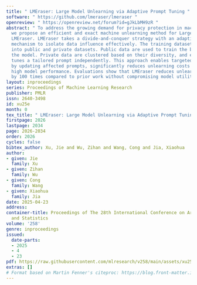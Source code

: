 ```yaml
---
title: " LMEraser: Large Model Unlearning via Adaptive Prompt Tuning "
software: " https://github.com/lmeraser/lmeraser "
openreview: " https://openreview.net/forum?id=gJkLbMH9zR "
abstract: " To address the growing demand for privacy protection in machine learning,
  we propose an efficient and exact machine unlearning method for Large Models, called
  LMEraser. LMEraser takes a divide-and-conquer strategy with an adaptive prompt tuning
  mechanism to isolate data influence effectively. The training dataset is partitioned
  into public and private datasets. Public data are used to train the backbone of
  the model. Private data are clustered based on their diversity, and each cluster
  tunes a tailored prompt independently. This approach enables targeted unlearning
  by updating affected prompts, significantly reduces unlearning costs and maintains
  high model performance. Evaluations show that LMEraser reduces unlearning costs
  by 100 times compared to prior work without compromising model utility. "
layout: inproceedings
series: Proceedings of Machine Learning Research
publisher: PMLR
issn: 2640-3498
id: xu25e
month: 0
tex_title: " LMEraser: Large Model Unlearning via Adaptive Prompt Tuning "
firstpage: 2026
lastpage: 2034
page: 2026-2034
order: 2026
cycles: false
bibtex_author: Xu, Jie and Wu, Zihan and Wang, Cong and Jia, Xiaohua
author:
- given: Jie
  family: Xu
- given: Zihan
  family: Wu
- given: Cong
  family: Wang
- given: Xiaohua
  family: Jia
date: 2025-04-23
address:
container-title: Proceedings of The 28th International Conference on Artificial Intelligence
  and Statistics
volume: '258'
genre: inproceedings
issued:
  date-parts:
  - 2025
  - 4
  - 23
pdf: https://raw.githubusercontent.com/mlresearch/v258/main/assets/xu25e/xu25e.pdf
extras: []
# Format based on Martin Fenner's citeproc: https://blog.front-matter.io/posts/citeproc-yaml-for-bibliographies/
---
```

